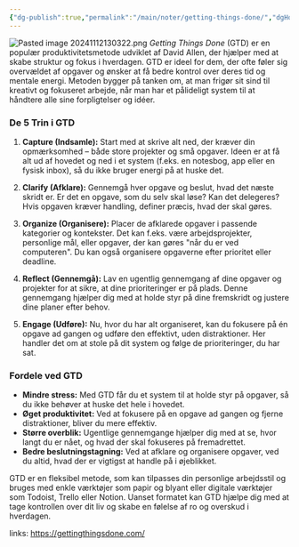 ```yaml
---
{"dg-publish":true,"permalink":"/main/noter/getting-things-done/","dgHomeLink":"false","dgShowBacklinks":"false","dgShowLocalGraph":"false","dgShowFileTree":"false","dgEnableSearch":"false","dgShowToc":"false","created":"2024-11-13T16:56:28.595+01:00"}
---
```


![Pasted image 20241112130322.png](/img/user/98_Images/Pasted%20image%2020241112130322.png)
_Getting Things Done_ (GTD) er en populær produktivitetsmetode udviklet af David Allen, der hjælper med at skabe struktur og fokus i hverdagen. GTD er ideel for dem, der ofte føler sig overvældet af opgaver og ønsker at få bedre kontrol over deres tid og mentale energi. Metoden bygger på tanken om, at man frigør sit sind til kreativt og fokuseret arbejde, når man har et pålideligt system til at håndtere alle sine forpligtelser og idéer.

### De 5 Trin i GTD

1. **Capture (Indsamle):** Start med at skrive alt ned, der kræver din opmærksomhed – både store projekter og små opgaver. Ideen er at få alt ud af hovedet og ned i et system (f.eks. en notesbog, app eller en fysisk inbox), så du ikke bruger energi på at huske det.
    
2. **Clarify (Afklare):** Gennemgå hver opgave og beslut, hvad det næste skridt er. Er det en opgave, som du selv skal løse? Kan det delegeres? Hvis opgaven kræver handling, definer præcis, hvad der skal gøres.
    
3. **Organize (Organisere):** Placer de afklarede opgaver i passende kategorier og kontekster. Det kan f.eks. være arbejdsprojekter, personlige mål, eller opgaver, der kan gøres "når du er ved computeren". Du kan også organisere opgaverne efter prioritet eller deadline.
    
4. **Reflect (Gennemgå):** Lav en ugentlig gennemgang af dine opgaver og projekter for at sikre, at dine prioriteringer er på plads. Denne gennemgang hjælper dig med at holde styr på dine fremskridt og justere dine planer efter behov.
    
5. **Engage (Udføre):** Nu, hvor du har alt organiseret, kan du fokusere på én opgave ad gangen og udføre den effektivt, uden distraktioner. Her handler det om at stole på dit system og følge de prioriteringer, du har sat.
    

### Fordele ved GTD

- **Mindre stress:** Med GTD får du et system til at holde styr på opgaver, så du ikke behøver at huske det hele i hovedet.
- **Øget produktivitet:** Ved at fokusere på en opgave ad gangen og fjerne distraktioner, bliver du mere effektiv.
- **Større overblik:** Ugentlige gennemgange hjælper dig med at se, hvor langt du er nået, og hvad der skal fokuseres på fremadrettet.
- **Bedre beslutningstagning:** Ved at afklare og organisere opgaver, ved du altid, hvad der er vigtigst at handle på i øjeblikket.

GTD er en fleksibel metode, som kan tilpasses din personlige arbejdsstil og bruges med enkle værktøjer som papir og blyant eller digitale værktøjer som Todoist, Trello eller Notion. Uanset formatet kan GTD hjælpe dig med at tage kontrollen over dit liv og skabe en følelse af ro og overskud i hverdagen.

links:
https://gettingthingsdone.com/